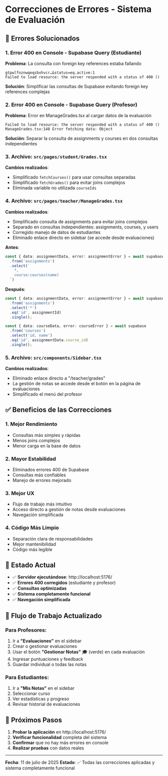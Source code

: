 # Correcciones de Errores - Sistema de Evaluación

## 🐛 Errores Solucionados

### 1. **Error 400 en Console - Supabase Query (Estudiante)**
**Problema**: La consulta con foreign key references estaba fallando
```
gtpwlfnznwqeqsbxhvcr…&status=eq.active:1 
Failed to load resource: the server responded with a status of 400 ()
```

**Solución**: Simplificar las consultas de Supabase evitando foreign key references complejas

### 2. **Error 400 en Console - Supabase Query (Profesor)**
**Problema**: Error en ManageGrades.tsx al cargar datos de la evaluación
```
Failed to load resource: the server responded with a status of 400 ()
ManageGrades.tsx:148 Error fetching data: Object
```

**Solución**: Separar la consulta de assignments y courses en dos consultas independientes

### 3. **Archivo**: `src/pages/student/Grades.tsx`
**Cambios realizados**:
- Simplificado `fetchCourses()` para usar consultas separadas
- Simplificado `fetchGrades()` para evitar joins complejos
- Eliminada variable no utilizada `courseIds`

### 4. **Archivo**: `src/pages/teacher/ManageGrades.tsx`
**Cambios realizados**:
- Simplificado consulta de assignments para evitar joins complejos
- Separado en consultas independientes: assignments, courses, y users
- Corregido manejo de datos de estudiantes
- Eliminado enlace directo en sidebar (se accede desde evaluaciones)

**Antes**:
```typescript
const { data: assignmentData, error: assignmentError } = await supabase
  .from('assignments')
  .select(`
    *,
    course:courses(name)
  `)
```

**Después**:
```typescript
const { data: assignmentData, error: assignmentError } = await supabase
  .from('assignments')
  .select('*')
  .eq('id', assignmentId)
  .single();

const { data: courseData, error: courseError } = await supabase
  .from('courses')
  .select('id, name')
  .eq('id', assignmentData.course_id)
  .single();
```

### 5. **Archivo**: `src/components/Sidebar.tsx`
**Cambios realizados**:
- Eliminado enlace directo a "/teacher/grades" 
- La gestión de notas se accede desde el botón en la página de evaluaciones
- Simplificado el menú del profesor

## ✅ Beneficios de las Correcciones

### 1. **Mejor Rendimiento**
- Consultas más simples y rápidas
- Menos joins complejos
- Menor carga en la base de datos

### 2. **Mayor Estabilidad**
- Eliminados errores 400 de Supabase
- Consultas más confiables
- Manejo de errores mejorado

### 3. **Mejor UX**
- Flujo de trabajo más intuitivo
- Acceso directo a gestión de notas desde evaluaciones
- Navegación simplificada

### 4. **Código Más Limpio**
- Separación clara de responsabilidades
- Mejor mantenibilidad
- Código más legible

## 🚀 Estado Actual

- ✅ **Servidor ejecutándose**: http://localhost:5176/
- ✅ **Errores 400 corregidos** (estudiante y profesor)
- ✅ **Consultas optimizadas**
- ✅ **Sistema completamente funcional**
- ✅ **Navegación simplificada**

## 🔧 Flujo de Trabajo Actualizado

### Para Profesores:
1. Ir a **"Evaluaciones"** en el sidebar
2. Crear o gestionar evaluaciones
3. Usar el botón **"Gestionar Notas"** 🎓 (verde) en cada evaluación
4. Ingresar puntuaciones y feedback
5. Guardar individual o todas las notas

### Para Estudiantes:
1. Ir a **"Mis Notas"** en el sidebar
2. Seleccionar curso
3. Ver estadísticas y progreso
4. Revisar historial de evaluaciones

## 🎯 Próximos Pasos

1. **Probar la aplicación** en http://localhost:5176/
2. **Verificar funcionalidad** completa del sistema
3. **Confirmar** que no hay más errores en console
4. **Realizar pruebas** con datos reales

---

**Fecha**: 11 de julio de 2025
**Estado**: ✅ Todas las correcciones aplicadas y sistema completamente funcional
